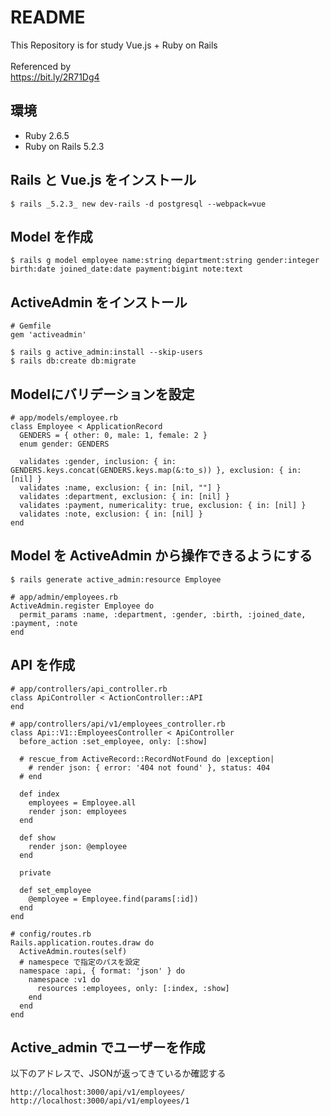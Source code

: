 # README
This Repository is for study Vue.js + Ruby on Rails<br>
<br>
Referenced by<br>
https://bit.ly/2R71Dg4

## 環境
- Ruby 2.6.5
- Ruby on Rails 5.2.3

## Rails と Vue.js をインストール

```
$ rails _5.2.3_ new dev-rails -d postgresql --webpack=vue
```

## Model を作成

```
$ rails g model employee name:string department:string gender:integer birth:date joined_date:date payment:bigint note:text
```

## ActiveAdmin をインストール

```
# Gemfile
gem 'activeadmin'

$ rails g active_admin:install --skip-users
$ rails db:create db:migrate
```

## Modelにバリデーションを設定

```
# app/models/employee.rb
class Employee < ApplicationRecord
  GENDERS = { other: 0, male: 1, female: 2 }
  enum gender: GENDERS

  validates :gender, inclusion: { in: GENDERS.keys.concat(GENDERS.keys.map(&:to_s)) }, exclusion: { in: [nil] }
  validates :name, exclusion: { in: [nil, ""] }
  validates :department, exclusion: { in: [nil] }
  validates :payment, numericality: true, exclusion: { in: [nil] }
  validates :note, exclusion: { in: [nil] }
end
```

## Model を ActiveAdmin から操作できるようにする

```
$ rails generate active_admin:resource Employee

# app/admin/employees.rb
ActiveAdmin.register Employee do
  permit_params :name, :department, :gender, :birth, :joined_date, :payment, :note
end
```

## API を作成

```
# app/controllers/api_controller.rb
class ApiController < ActionController::API
end

# app/controllers/api/v1/employees_controller.rb
class Api::V1::EmployeesController < ApiController
  before_action :set_employee, only: [:show]

  # rescue_from ActiveRecord::RecordNotFound do |exception|
    # render json: { error: '404 not found' }, status: 404
  # end

  def index
    employees = Employee.all
    render json: employees
  end

  def show
    render json: @employee
  end

  private

  def set_employee
    @employee = Employee.find(params[:id])
  end
end

# config/routes.rb
Rails.application.routes.draw do
  ActiveAdmin.routes(self)
  # namespece で指定のパスを設定
  namespace :api, { format: 'json' } do
    namespace :v1 do
      resources :employees, only: [:index, :show]
    end
  end
end
```

## Active_admin でユーザーを作成
以下のアドレスで、JSONが返ってきているか確認する

```
http://localhost:3000/api/v1/employees/
http://localhost:3000/api/v1/employees/1
```
